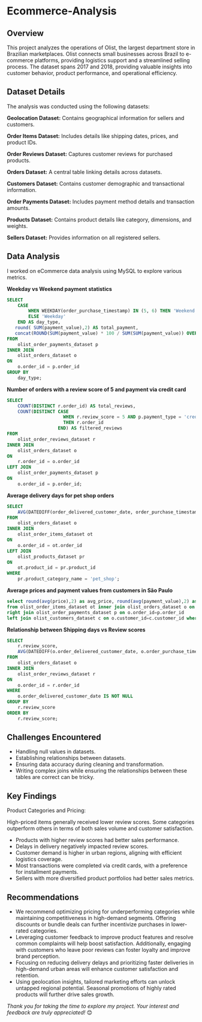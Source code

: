 # Ecommerce-Analysis

## Overview

This project analyzes the operations of Olist, the largest department store in Brazilian marketplaces. Olist connects small businesses across Brazil to e-commerce platforms, providing logistics support and a streamlined selling process. The dataset spans 2017 and 2018, providing valuable insights into customer behavior, product performance, and operational efficiency.

## Dataset Details

The analysis was conducted using the following datasets:

**Geolocation Dataset:** Contains geographical information for sellers and customers.

**Order Items Dataset:** Includes details like shipping dates, prices, and product IDs.

**Order Reviews Dataset:** Captures customer reviews for purchased products.

**Orders Dataset:** A central table linking details across datasets.

**Customers Dataset:** Contains customer demographic and transactional information.

**Order Payments Dataset:** Includes payment method details and transaction amounts.

**Products Dataset:** Contains product details like category, dimensions, and weights.

**Sellers Dataset:** Provides information on all registered sellers.

## Data Analysis

I worked on eCommerce data analysis using MySQL to explore various metrics.

**Weekday vs Weekend payment statistics**
```sql
SELECT 
    CASE 
        WHEN WEEKDAY(order_purchase_timestamp) IN (5, 6) THEN 'Weekend'
        ELSE 'Weekday'
    END AS day_type,
   round( SUM(payment_value),2) AS total_payment,
   concat(ROUND(SUM(payment_value) * 100 / SUM(SUM(payment_value)) OVER (), 2), '%') AS percentage_of_total
FROM 
    olist_order_payments_dataset p
INNER JOIN 
    olist_orders_dataset o 
ON 
    o.order_id = p.order_id
GROUP BY 
    day_type;
```
**Number of orders with a review score of 5 and payment via credit card**
```sql
SELECT 
    COUNT(DISTINCT r.order_id) AS total_reviews,
    COUNT(DISTINCT CASE 
                     WHEN r.review_score = 5 AND p.payment_type = 'credit_card' 
                     THEN r.order_id 
                   END) AS filtered_reviews
FROM 
    olist_order_reviews_dataset r
INNER JOIN 
    olist_orders_dataset o 
ON 
    r.order_id = o.order_id
LEFT JOIN 
    olist_order_payments_dataset p 
ON 
    o.order_id = p.order_id;
```
**Average delivery days for pet shop orders**
```sql
SELECT 
    AVG(DATEDIFF(order_delivered_customer_date, order_purchase_timestamp)) AS avg_days
FROM 
    olist_orders_dataset o
INNER JOIN 
    olist_order_items_dataset ot 
ON 
    o.order_id = ot.order_id
LEFT JOIN 
    olist_products_dataset pr
ON 
    ot.product_id = pr.product_id
WHERE 
    pr.product_category_name = 'pet_shop';
```
**Average prices and payment values from customers in São Paulo**
```sql
select round(avg(price),2) as avg_price, round(avg(payment_value),2) as avg_payment_value
from olist_order_items_dataset ot inner join olist_orders_dataset o on ot.order_id=o.order_id
right join olist_order_payments_dataset p on o.order_id=p.order_id
left join olist_customers_dataset c on o.customer_id=c.customer_id where customer_city='sao paulo';
```
**Relationship between Shipping days vs Review scores**
```sql
SELECT 
    r.review_score,
    AVG(DATEDIFF(o.order_delivered_customer_date, o.order_purchase_timestamp)) AS avg_shipping_days 
FROM 
    olist_orders_dataset o
INNER JOIN 
    olist_order_reviews_dataset r 
ON 
    o.order_id = r.order_id
WHERE 
    o.order_delivered_customer_date IS NOT NULL
GROUP BY 
    r.review_score
ORDER BY 
    r.review_score;
```

## Challenges Encountered

- Handling null values in datasets.
- Establishing relationships between datasets.
- Ensuring data accuracy during cleaning and transformation.
- Writing complex joins while ensuring the relationships between these tables are correct can be tricky.

## Key Findings
Product Categories and Pricing:

High-priced items generally received lower review scores.
Some categories outperform others in terms of both sales volume and customer satisfaction.

- Products with higher review scores had better sales performance.
- Delays in delivery negatively impacted review scores.
- Customer demand is higher in urban regions, aligning with efficient logistics coverage.
- Most transactions were completed via credit cards, with a preference for installment payments.
- Sellers with more diversified product portfolios had better sales metrics.

## Recommendations
- We recommend optimizing pricing for underperforming categories while maintaining competitiveness in high-demand segments. Offering discounts or bundle deals can further incentivize purchases in lower-rated categories.
- Leveraging customer feedback to improve product features and resolve common complaints will help boost satisfaction. Additionally, engaging with customers who leave poor reviews can foster loyalty and improve brand perception.
- Focusing on reducing delivery delays and prioritizing faster deliveries in high-demand urban areas will enhance customer satisfaction and retention.
- Using geolocation insights, tailored marketing efforts can unlock untapped regional potential. Seasonal promotions of highly rated products will further drive sales growth.

*Thank you for taking the time to explore my project. Your interest and feedback are truly appreciated!* 😊
